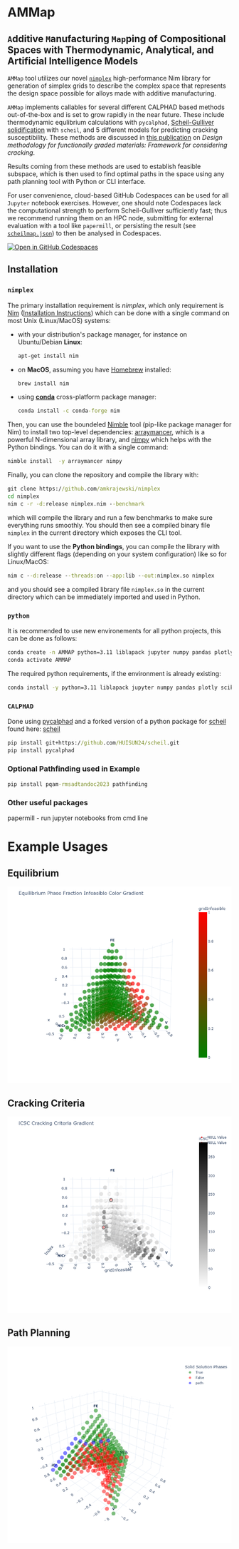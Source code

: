 # AMMap
## `A`dditive `M`anufacturing `Map`ping of Compositional Spaces with Thermodynamic, Analytical, and Artificial Intelligence Models

`AMMap` tool utilizes our novel [`nimplex`](https://github.com/amkrajewski/nimplex/tree/main) high-performance Nim library for generation of simplex grids to describe the complex space that represents the design space possible for alloys made with additive manufacturing.

`AMMap` implements callables for several different CALPHAD based methods out-of-the-box and is set to grow rapidly in the near future. These include thermodynamic equlibrium calculations with `pycalphad`, [Scheil-Gulliver solidification](https://en.wikipedia.org/wiki/Scheil_equation) with `scheil`, and 5 different models for predicting cracking susceptibility. These methods are discussed in [this publication](https://doi.org/10.1016/j.addma.2023.103672) on *Design methodology for functionally graded materials: Framework for considering cracking*.

Results coming from these methods are used to establish feasible subspace, which is then used to find optimal paths in the space using any path planning tool with Python or CLI interface.

For user convenience, cloud-based GitHub Codespaces can be used for all `Jupyter` notebook exercises. However, one should note Codespaces lack the computational strength to perform Scheil-Gulliver sufficiently fast; thus we recommend running them on an HPC node, submitting for external evaluation with a tool like `papermill`, or persisting the result (see [`scheilmap.json`](scheilmap.json)) to then be analysed in Codespaces.

[![Open in GitHub Codespaces](https://github.com/codespaces/badge.svg)](https://codespaces.new/PhasesResearchLab/AMMap?quickstart=1)


## Installation
### `nimplex`
The primary installation requirement is *nimplex*, which only requirement is [Nim](https://nim-lang.org/)
([Installation Instructions](https://nim-lang.org/install.html)) which can be done with a single command on most Unix (Linux/MacOS) systems:
- with your distribution's package manager, for instance on Ubuntu/Debian **Linux**:
  ```cmd
  apt-get install nim
  ```
- on **MacOS**, assuming you have [Homebrew](https://brew.sh/) installed:
  ```cmd
  brew install nim
  ```
- using [**conda**](https://docs.conda.io/en/latest/) cross-platform package manager:
  ```cmd
  conda install -c conda-forge nim
  ```

Then, you can use the boundeled [Nimble](https://github.com/nim-lang/nimble) tool (pip-like package manager for Nim) to install two top-level dependencies: 
[arraymancer](https://github.com/mratsim/Arraymancer), which is a powerful N-dimensional array library, and [nimpy](https://github.com/yglukhov/nimpy) which 
helps with the Python bindings. You can do it with a single command:
```cmd
nimble install  -y arraymancer nimpy
```

Finally, you can clone the repository and compile the library with:
```cmd
git clone https://github.com/amkrajewski/nimplex
cd nimplex
nim c -r -d:release nimplex.nim --benchmark
```
which will compile the library and run a few benchmarks to make sure everything runs smoothly. You should then see a compiled binary file `nimplex` in the current directory which exposes the CLI tool.

If you want to use the **Python bindings**, you can compile the library with slightly different flags (depending on your system configuration) like so for Linux/MacOS:
```cmd
nim c --d:release --threads:on --app:lib --out:nimplex.so nimplex
```
and you should see a compiled library file `nimplex.so` in the current directory which can be immediately imported and used in Python.

### `python`
It is recommended to use new environements for all python projects, this can be done as follows:
```cmd
conda create -n AMMAP python=3.11 liblapack jupyter numpy pandas plotly scikit-learn
conda activate AMMAP
```
The required python requirements, if the environment is already existing:
```cmd
conda install -y python=3.11 liblapack jupyter numpy pandas plotly scikit-learn
```
### `CALPHAD`
Done using [pycalphad](https://pycalphad.org/docs/latest/) and a forked version of a python package for [scheil](https://github.com/pycalphad/scheil) found here: [scheil](https://github.com/HUISUN24/scheil)

```cmd
pip install git+https://github.com/HUISUN24/scheil.git
pip install pycalphad
```
### Optional Pathfinding used in Example
```cmd
pip install pqam-rmsadtandoc2023 pathfinding
```
### Other useful packages
papermill - run jupyter notebooks from cmd line

# Example Usages 
## Equilibrium
![alt text](https://github.com/PhasesResearchLab/AMMap/blob/main/utils/images/eqFrac.png?raw=true)

## Cracking Criteria
![alt text](https://github.com/PhasesResearchLab/AMMap/blob/main/utils/images/iCSC.png?raw=true)

## Path Planning
![alt text](https://github.com/PhasesResearchLab/AMMap/blob/main/utils/images/path2.png?raw=true)